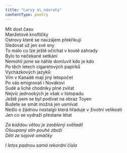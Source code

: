 ```yaml
---
title: "Larvy a\_návraty"
contentType: poetry
---
```


<section>

Mít dost času  
Manžetové knoflíčky  
Ostrovy které se navzájem překřikují  
Sledovat už jen své sny  
To málo co lze ještě očichat v koutě zahrady  
Bylo to nečekané setkání  
Nemohli jsme se náhle domluvit kdo je kdo  
Po těch letech cigaretových papírků  
Vycházkových jazyků  
Vím v Kanadě mají jiný letopočet  
Po vás emigrovali i Novákovi  
Sudé a liché chodníky plné zvířat  
Nejvíc jednookých je však v listopadu  
Ještě jsem se byl podívat na obraz Toyen  
Budete se smát možná jen usmívat  
Nešlo o žádnou nostalgii která hřaduje v životní velikosti  
Jen co se vydraží přestane létat

_Za každou větou je zaoblený světadíl  
Ošoupaný stín pouhé zboží  
Děti ze sojové omáčky_

</section>

<section>

_I letos padnou samá rekordní čísla_

</section>

